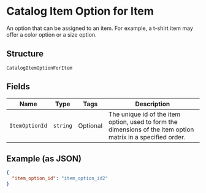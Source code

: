 
# Catalog Item Option for Item

An option that can be assigned to an item.
For example, a t-shirt item may offer a color option or a size option.

## Structure

`CatalogItemOptionForItem`

## Fields

| Name | Type | Tags | Description |
|  --- | --- | --- | --- |
| `ItemOptionId` | `string` | Optional | The unique id of the item option, used to form the dimensions of the item option matrix in a specified order. |

## Example (as JSON)

```json
{
  "item_option_id": "item_option_id2"
}
```

